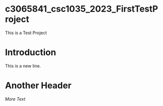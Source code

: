 # c3065841_csc1035_2023_FirstTestProject

This is a Test Project

# Introduction

This is a new line.

# Another Header

*More Text*